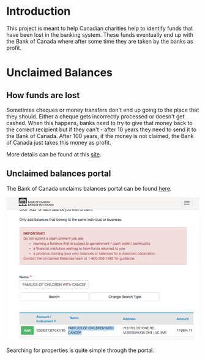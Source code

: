 # Introduction

This project is meant to help Canadian charities help to identify funds that have been lost in the banking system. These funds eventually end up with the Bank of Canada where after some time they are taken by the banks as profit.

# Unclaimed Balances

## How funds are lost

Sometimes cheques or money transfers don't end up going to the place that they should. Either a cheque gets incorrectly processed or doesn't get cashed. When this happens, banks need to try to give that money back to the correct recipient but if they can't - after 10 years they need to send it to the Bank of Canada. After 100 years, if the money is not claimed, the Bank of Canada just takes this money as profit.

More details can be found at this [site](https://www.bankofcanada.ca/unclaimed-balances/).

## Unclaimed balances portal

The Bank of Canada unclaims balances portal can be found [here](https://ubmswww.bank-banque-canada.ca/en/Property/SearchIndex).

![unclims](img/unclaims.png)

Searching for properties is quite simple through the portal.
